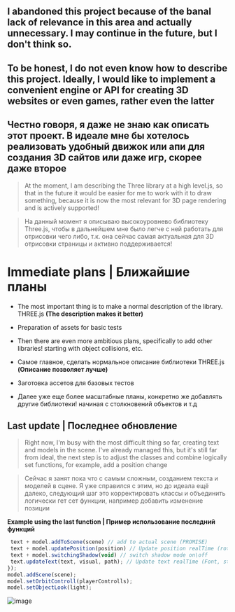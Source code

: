 ## I abandoned this project because of the banal lack of relevance in this area and actually unnecessary. I may continue in the future, but I don't think so.

## To be honest, I do not even know how to describe this project. Ideally, I would like to implement a convenient engine or API for creating 3D websites or even games, rather even the latter
## Честно говоря, я даже не знаю как описать этот проект. В идеале мне бы хотелось реализовать удобный движок или апи для создания 3D сайтов или даже игр, скорее даже второе

> At the moment, I am describing the Three library at a high level.js, so that in the future it would be easier for me to work with it to draw something, because it is now the most relevant for 3D page rendering and is actively supported!

> На данный момент я описываю высокоуровнево  библиотеку Three.js, чтобы в дальнейшем мне было легче с ней работать для отрисовки чего либо, т.к. она сейчас самая актуальная для 3D отрисовки страницы и активно поддерживается! 

# **Immediate plans | Ближайшие планы**
- The most important thing is to make a normal description of the library. THREE.js **(The description makes it better)**
- Preparation of assets for basic tests
- Then there are even more ambitious plans, specifically to add other libraries! starting with object collisions, etc.

- Самое главное, сделать нормальное описание библиотеки THREE.js **(Описание позволяет лучше)**
- Заготовка ассетов для базовых тестов
- Далее уже еще более масштабные планы, конкретно же добавлять другие библиотеки! начиная с столкновений объектов и т.д

## Last update | Последнее обновление 

> Right now, I'm busy with the most difficult thing so far, creating text and models in the scene. I've already managed this, but it's still far from ideal, the next step is to adjust the classes and combine logically set functions, for example, add a position change

> Cейчас я занят пока что с самым сложным, созданием текста и моделей в сцене. Я уже справился с этим, но до идеала ещё далеко, следующий шаг это корректировать классы и объединить логически гет сет функции, например добавить изменение позиции

**Example using the last function | Пример использование последний функций**

```javascript
 text + model.addToScene(scene) // add to actual scene (PROMISE)  
 text + model.updatePosition(position) // Update position realTime (rotate, positions...)
 text + model.switchingShadow(void) // switch shadow mode on\off  
 text.updateText(text, visual, path); // Update text realTime (Font, style and text)
});
model.addScene(scene);
model.setOrbitControll(playerControlls);
model.setObjectLook(light);
```

![image](https://github.com/user-attachments/assets/ed097fbc-0ad2-43fa-a540-fa0ea2d09448)

